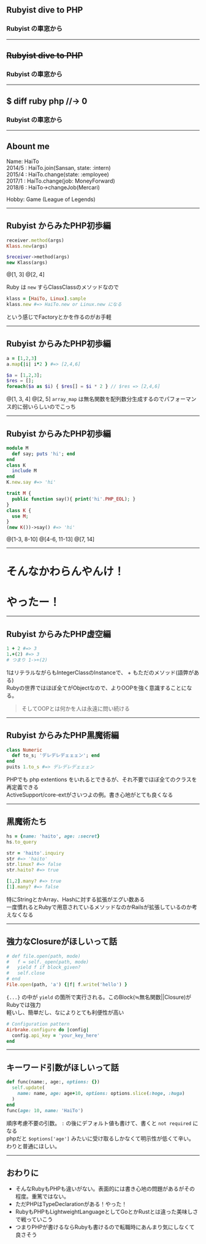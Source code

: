 ## Rubyist dive to PHP
### Rubyist の車窓から

---
## ~~Rubyist dive to PHP~~
### Rubyist の車窓から

---

## $ diff ruby php //-> 0
### Rubyist の車窓から

---

## Abount me

Name: HaiTo  
2014/5 : HaiTo.join(Sansan, state: :intern)  
2015/4 : HaiTo.change(state: :employee)  
2017/1 : HaiTo.change(job: MoneyForward)  
2018/6 : HaiTo->changeJob(Mercari)  
  
Hobby: Game (League of Legends)  
  
---

## Rubyist からみたPHP初歩編
```ruby
receiver.method(args)
Klass.new(args)
```

```php
$receiver->method(args)
new Klass(args)
```
@[1, 3]
@[2, 4]

Ruby は `new` すらClassClassのメソッドなので  
```ruby
klass = [HaiTo, Linux].sample
klass.new #=> HaiTo.new or Linux.new になる
```
という感じでFactoryとかを作るのがお手軽  

---

## Rubyist からみたPHP初歩編
```ruby
a = [1,2,3]
a.map{|i| i*2 } #=> [2,4,6]
```

```php
$a = [1,2,3];
$res = [];
foreach($a as $i) { $res[] = $i * 2 } // $res => [2,4,6]
```
@[1, 3, 4]
@[2, 5]
`array_map` は無名関数を配列数分生成するのでパフォーマンス的に弱いらしいのでこっち  

---

## Rubyist からみたPHP初歩編
```ruby
module M
  def say; puts 'hi'; end
end
class K
  include M
end
K.new.say #=> 'hi'
```

```php
trait M {
  public function say(){ print('hi'.PHP_EOL); }
}
class K {
  use M;
}
(new K())->say() #=> 'hi'
```
@[1-3, 8-10]
@[4-6, 11-13]
@[7, 14]

---

# そんなかわらんやんけ！
# やったー！

---
## Rubyist からみたPHP虚空編
```ruby
1 + 2 #=> 3
1.+(2) #=> 3 
# つまり 1->+(2)
```
1はリテラルながらもIntegerClassのInstanceで、 + もただのメソッド(語弊がある)  
Rubyの世界ではほぼ全てがObjectなので、よりOOPを強く意識することになる。  
> そしてOOPとは何かを人は永遠に問い続ける  

---
## Rubyist からみたPHP黒魔術編
```ruby
class Numeric
  def to_s; 'デレデレデェェェン'; end
end
puits 1.to_s #=> デレデレデェェェン
```
PHPでも php extentions をいれるとできるが、それ不要でほぼ全てのクラスを再定義できる  
ActiveSupport/core-extがさいつよの例。書き心地がとても良くなる  

---

## 黒魔術たち

```ruby
hs = {name: 'haito', age: :secret}
hs.to_query

str = 'haito'.inquiry
str #=> 'haito'
str.linux? #=> false
str.haito? #=> true

[1,2].many? #=> true
[1].many? #=> false
```

特にStringとかArray、Hashに対する拡張がエグい数ある  
一度慣れるとRubyで用意されているメソッドなのかRailsが拡張しているのか考えなくなる  

---

## 強力なClosureがほしいって話
```ruby
# def file.open(path, mode)
#   f = self._open(path, mode)
#   yield f if block_given?
#   self.close
# end
File.open(path, 'a') {|f| f.write('hello') }
```

`{...}` の中が `yield` の箇所で実行される。このBlock(≒無名関数||Closure)がRubyでは強力  
軽いし、簡単だし、なによりとても利便性が高い
```ruby
# Configuration pattern 
Airbrake.configure do |config|
  config.api_key = 'your_key_here'
end
```

---

## キーワード引数がほしいって話
```ruby
def func(name:, age:, options: {})
  self.update(
    name: name, age: age+10, options: options.slice(:hoge, :huga)
  )
end
func(age: 10, name: 'HaiTo')
```
順序考慮不要の引数。 `:` の後にデフォルト値も書けて、書くと `not required` になる  
phpだと `$options['age']` みたいに受け取るしかなくて明示性が低くて辛い。  
わりと普通にほしい。  

---

## おわりに
- そんなRubyもPHPも違いがない。表面的には書き心地の問題があるがその程度。重篤ではない。
- ただPHPはTypeDeclarationがある！やった！
- RubyもPHPもLightweightLanguageとしてGoとかRustとは違った美味しさで戦っていこう
- つまりPHPが書けるならRubyも書けるので転職時にあんまり気にしなくて良さそう





